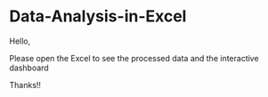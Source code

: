 # Data-Analysis-in-Excel

Hello,

Please open the Excel to see the processed data and the interactive dashboard

Thanks!!
